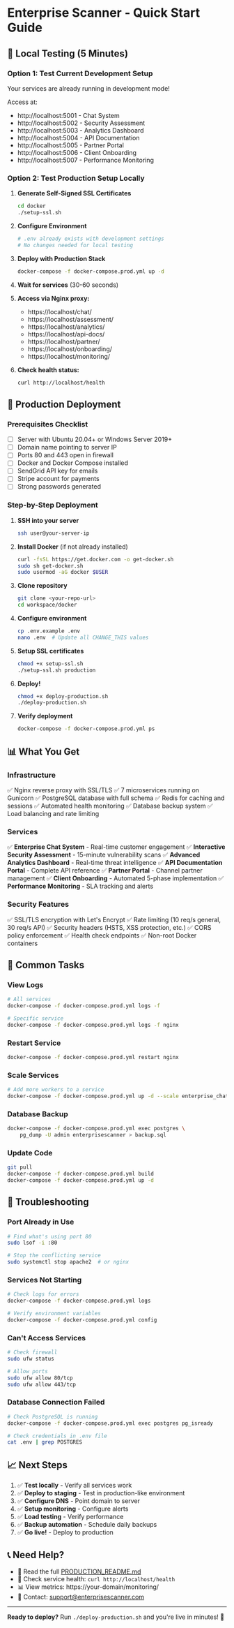 # Enterprise Scanner - Quick Start Guide

## 🎯 Local Testing (5 Minutes)

### Option 1: Test Current Development Setup
Your services are already running in development mode!

Access at:
- http://localhost:5001 - Chat System
- http://localhost:5002 - Security Assessment
- http://localhost:5003 - Analytics Dashboard
- http://localhost:5004 - API Documentation
- http://localhost:5005 - Partner Portal
- http://localhost:5006 - Client Onboarding
- http://localhost:5007 - Performance Monitoring

### Option 2: Test Production Setup Locally

1. **Generate Self-Signed SSL Certificates**
   ```bash
   cd docker
   ./setup-ssl.sh
   ```

2. **Configure Environment**
   ```bash
   # .env already exists with development settings
   # No changes needed for local testing
   ```

3. **Deploy with Production Stack**
   ```bash
   docker-compose -f docker-compose.prod.yml up -d
   ```

4. **Wait for services** (30-60 seconds)

5. **Access via Nginx proxy:**
   - https://localhost/chat/
   - https://localhost/assessment/
   - https://localhost/analytics/
   - https://localhost/api-docs/
   - https://localhost/partner/
   - https://localhost/onboarding/
   - https://localhost/monitoring/

6. **Check health status:**
   ```bash
   curl http://localhost/health
   ```

## 🚀 Production Deployment

### Prerequisites Checklist
- [ ] Server with Ubuntu 20.04+ or Windows Server 2019+
- [ ] Domain name pointing to server IP
- [ ] Ports 80 and 443 open in firewall
- [ ] Docker and Docker Compose installed
- [ ] SendGrid API key for emails
- [ ] Stripe account for payments
- [ ] Strong passwords generated

### Step-by-Step Deployment

1. **SSH into your server**
   ```bash
   ssh user@your-server-ip
   ```

2. **Install Docker** (if not already installed)
   ```bash
   curl -fsSL https://get.docker.com -o get-docker.sh
   sudo sh get-docker.sh
   sudo usermod -aG docker $USER
   ```

3. **Clone repository**
   ```bash
   git clone <your-repo-url>
   cd workspace/docker
   ```

4. **Configure environment**
   ```bash
   cp .env.example .env
   nano .env  # Update all CHANGE_THIS values
   ```

5. **Setup SSL certificates**
   ```bash
   chmod +x setup-ssl.sh
   ./setup-ssl.sh production
   ```

6. **Deploy!**
   ```bash
   chmod +x deploy-production.sh
   ./deploy-production.sh
   ```

7. **Verify deployment**
   ```bash
   docker-compose -f docker-compose.prod.yml ps
   ```

## 📊 What You Get

### Infrastructure
✅ Nginx reverse proxy with SSL/TLS
✅ 7 microservices running on Gunicorn
✅ PostgreSQL database with full schema
✅ Redis for caching and sessions
✅ Automated health monitoring
✅ Database backup system
✅ Load balancing and rate limiting

### Services
✅ **Enterprise Chat System** - Real-time customer engagement
✅ **Interactive Security Assessment** - 15-minute vulnerability scans
✅ **Advanced Analytics Dashboard** - Real-time threat intelligence
✅ **API Documentation Portal** - Complete API reference
✅ **Partner Portal** - Channel partner management
✅ **Client Onboarding** - Automated 5-phase implementation
✅ **Performance Monitoring** - SLA tracking and alerts

### Security Features
✅ SSL/TLS encryption with Let's Encrypt
✅ Rate limiting (10 req/s general, 30 req/s API)
✅ Security headers (HSTS, XSS protection, etc.)
✅ CORS policy enforcement
✅ Health check endpoints
✅ Non-root Docker containers

## 🔧 Common Tasks

### View Logs
```bash
# All services
docker-compose -f docker-compose.prod.yml logs -f

# Specific service
docker-compose -f docker-compose.prod.yml logs -f nginx
```

### Restart Service
```bash
docker-compose -f docker-compose.prod.yml restart nginx
```

### Scale Services
```bash
# Add more workers to a service
docker-compose -f docker-compose.prod.yml up -d --scale enterprise_chat_system=3
```

### Database Backup
```bash
docker-compose -f docker-compose.prod.yml exec postgres \
    pg_dump -U admin enterprisescanner > backup.sql
```

### Update Code
```bash
git pull
docker-compose -f docker-compose.prod.yml build
docker-compose -f docker-compose.prod.yml up -d
```

## 🐛 Troubleshooting

### Port Already in Use
```bash
# Find what's using port 80
sudo lsof -i :80

# Stop the conflicting service
sudo systemctl stop apache2  # or nginx
```

### Services Not Starting
```bash
# Check logs for errors
docker-compose -f docker-compose.prod.yml logs

# Verify environment variables
docker-compose -f docker-compose.prod.yml config
```

### Can't Access Services
```bash
# Check firewall
sudo ufw status

# Allow ports
sudo ufw allow 80/tcp
sudo ufw allow 443/tcp
```

### Database Connection Failed
```bash
# Check PostgreSQL is running
docker-compose -f docker-compose.prod.yml exec postgres pg_isready

# Check credentials in .env file
cat .env | grep POSTGRES
```

## 📈 Next Steps

1. ✅ **Test locally** - Verify all services work
2. ✅ **Deploy to staging** - Test in production-like environment
3. ✅ **Configure DNS** - Point domain to server
4. ✅ **Setup monitoring** - Configure alerts
5. ✅ **Load testing** - Verify performance
6. ✅ **Backup automation** - Schedule daily backups
7. ✅ **Go live!** - Deploy to production

## 📞 Need Help?

- 📖 Read the full [PRODUCTION_README.md](./PRODUCTION_README.md)
- 💬 Check service health: `curl http://localhost/health`
- 📊 View metrics: https://your-domain/monitoring/
- 📧 Contact: support@enterprisescanner.com

---

**Ready to deploy?** Run `./deploy-production.sh` and you're live in minutes! 🚀
